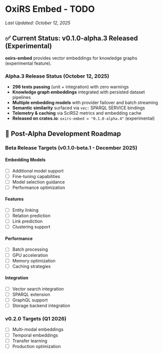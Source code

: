 # OxiRS Embed - TODO

*Last Updated: October 12, 2025*

## ✅ Current Status: v0.1.0-alpha.3 Released (Experimental)

**oxirs-embed** provides vector embeddings for knowledge graphs (experimental feature).

### Alpha.3 Release Status (October 12, 2025)
- **296 tests passing** (unit + integration) with zero warnings
- **Knowledge graph embeddings** integrated with persisted dataset pipelines
- **Multiple embedding models** with provider failover and batch streaming
- **Semantic similarity** surfaced via `vec:` SPARQL SERVICE bindings
- **Telemetry & caching** via SciRS2 metrics and embedding cache
- **Released on crates.io**: `oxirs-embed = "0.1.0-alpha.4"` (experimental)

## 🎯 Post-Alpha Development Roadmap

### Beta Release Targets (v0.1.0-beta.1 - December 2025)

#### Embedding Models
- [ ] Additional model support
- [ ] Fine-tuning capabilities
- [ ] Model selection guidance
- [ ] Performance optimization

#### Features
- [ ] Entity linking
- [ ] Relation prediction
- [ ] Link prediction
- [ ] Clustering support

#### Performance
- [ ] Batch processing
- [ ] GPU acceleration
- [ ] Memory optimization
- [ ] Caching strategies

#### Integration
- [ ] Vector search integration
- [ ] SPARQL extension
- [ ] GraphQL support
- [ ] Storage backend integration

### v0.2.0 Targets (Q1 2026)
- [ ] Multi-modal embeddings
- [ ] Temporal embeddings
- [ ] Transfer learning
- [ ] Production optimization